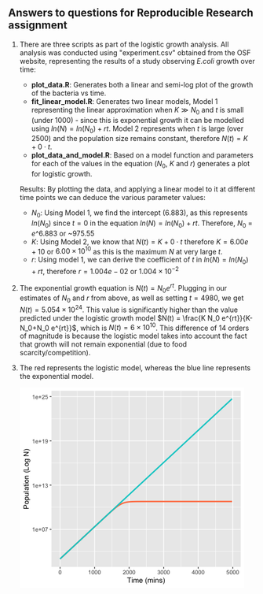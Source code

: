 ## Answers to questions for Reproducible Research assignment

1) There are three scripts as part of the logistic growth analysis. All analysis was conducted using "experiment.csv" obtained from the OSF website, representing the results of a study observing *E.coli* growth over time:

   - **plot_data.R**: Generates both a linear and semi-log plot of the growth of the bacteria vs time.   
   - **fit_linear_model.R**: Generates two linear models, Model 1 representing the linear approximation when $` K \gg N_0 `$ and $`t`$ is small (under 1000) - since this is exponential       growth it can be modelled using $`ln(N) = ln(N_0) + rt`$. Model 2 represents when $`t`$ is large (over 2500) and the population size remains constant, therefore $` N(t) = K + 0         \cdot t `$. 
   - **plot_data_and_model.R**: Based on a model function and parameters for each of the values in the equation ($` N_0`$, $`K`$ and $`r`$) generates a plot for logistic growth.

   Results: By plotting the data, and applying a linear model to it at different time points we can deduce the various parameter values: 
   - $N_0$: Using Model 1, we find the intercept (6.883), as this represents $ln(N_0)$ since $t = 0$ in the equation $`ln(N) = ln(N_0) + rt`$. Therefore, $N_0$ = $e$^6.883 or ~975.55
   - $K$: Using Model 2, we know that $` N(t) = K + 0 \cdot t `$ therefore $K = 6.00e + 10$ or $6.00 × 10^{10}$ as this is the maximum $N$ at very large $t$.
   - $r$: Using model 1, we can derive the coefficient of $t$ in $`ln(N) = ln(N_0) + rt`$, therefore $r = 1.004e-02$ or $1.004 × 10^{-2}$
   
2) The exponential growth equation is $N(t) = N_0 e^{rt}$. Plugging in our estimates of $N_0$ and $r$ from above, as well as setting $t = 4980$, we get $N(t) = 5.054×10^{24}$. This value is significantly higher than the value predicted under the logistic growth model $N(t) = \frac{K N_0 e^{rt}}{K-N_0+N_0 e^{rt}}$, which is $N(t) = 6×10^{10}$. This difference of 14 orders of magnitude is because the logistic model takes into account the fact that growth will not remain exponential (due to food scarcity/competition).

3) The red represents the logistic model, whereas the blue line represents the exponential model.
<p align="center">
<img src="https://github.com/tebyebs/logistic_growth/blob/main/Q3.png" width="457" height="407">
</p>

